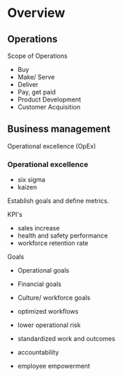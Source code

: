 # Overview

## Operations
Scope of Operations  
- Buy
- Make/ Serve
- Deliver
- Pay, get paid
- Product Development
- Customer Acquisition

## Business management
Operational excellence (OpEx)  

### Operational excellence
- six sigma
- kaizen

Establish goals and define metrics.  

KPI's
- sales increase
- health and safety performance
- workforce retention rate

Goals
- Operational goals
- Financial goals
- Culture/ workforce goals

- optimized workflows
- lower operational risk
- standardized work and outcomes
- accountability
- employee empowerment
